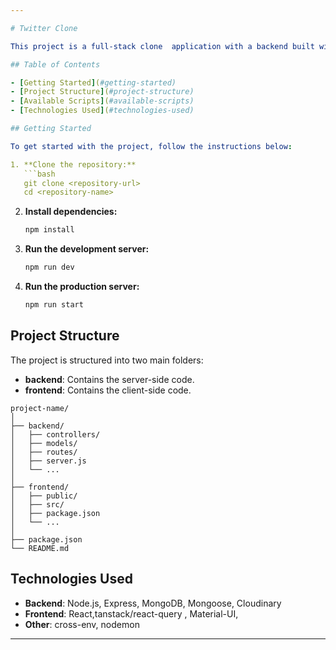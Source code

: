 ```yaml
---

# Twitter Clone

This project is a full-stack clone  application with a backend built with Node.js and a frontend built with React. The project is structured into two main folders: `backend` and `frontend`.

## Table of Contents

- [Getting Started](#getting-started)
- [Project Structure](#project-structure)
- [Available Scripts](#available-scripts)
- [Technologies Used](#technologies-used)

## Getting Started

To get started with the project, follow the instructions below:

1. **Clone the repository:**
   ```bash
   git clone <repository-url>
   cd <repository-name>
   ```

2. **Install dependencies:**
   ```bash
   npm install
   ```

3. **Run the development server:**
   ```bash
   npm run dev
   ```

4. **Run the production server:**
   ```bash
   npm run start
   ```

## Project Structure

The project is structured into two main folders:

- **backend**: Contains the server-side code.
- **frontend**: Contains the client-side code.

```
project-name/
│
├── backend/
│   ├── controllers/
│   ├── models/
│   ├── routes/
│   ├── server.js
│   └── ...
│
├── frontend/
│   ├── public/
│   ├── src/
│   ├── package.json
│   └── ...
│
├── package.json
└── README.md
```


## Technologies Used

- **Backend**: Node.js, Express, MongoDB, Mongoose, Cloudinary
- **Frontend**: React,tanstack/react-query , Material-UI, 
- **Other**: cross-env, nodemon

---
```

